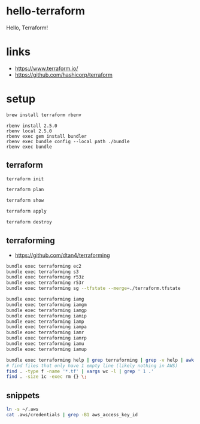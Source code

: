 # hello-terraform
Hello, Terraform!

# links

* https://www.terraform.io/
* https://github.com/hashicorp/terraform

# setup

```sh
brew install terraform rbenv
```

```
rbenv install 2.5.0
rbenv local 2.5.0
rbenv exec gem install bundler
rbenv exec bundle config --local path ./bundle
rbenv exec bundle
```

## terraform

```sh
terraform init

terraform plan

terraform show

terraform apply

terraform destroy
```

## terraforming

* https://github.com/dtan4/terraforming

```sh
bundle exec terraforming ec2
bundle exec terraforming s3
bundle exec terraforming r53z
bundle exec terraforming r53r
bundle exec terraforming sg --tfstate --merge=./terraform.tfstate

bundle exec terraforming iamg
bundle exec terraforming iamgm
bundle exec terraforming iamgp
bundle exec terraforming iamip
bundle exec terraforming iamp
bundle exec terraforming iampa
bundle exec terraforming iamr
bundle exec terraforming iamrp
bundle exec terraforming iamu
bundle exec terraforming iamup

bundle exec terraforming help | grep terraforming | grep -v help | awk '{print "bundle exec terraforming", $2, "--profile", "default", "--tfstate --merge=./terraform.tfstate", ">>", "current.tf";}' | sh
# find files that only have 1 empty line (likely nothing in AWS)
find . -type f -name '*.tf' | xargs wc -l | grep ' 1 .'
find . -size 1c -exec rm {} \;
```

## snippets

```sh
ln -s ~/.aws
cat .aws/credentials | grep -B1 aws_access_key_id
```

